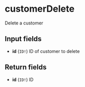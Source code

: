 # customerDelete

Delete a customer

## Input fields

-   **id** (`ID!`)
    ID of customer to delete

## Return fields

-   **id** (`ID!`)
    ID

